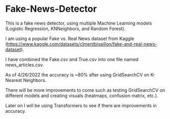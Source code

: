 # Fake-News-Detector

This is a fake news detector, using multiple Machine Learning models (Logistic Regression, KNNeighbors, and Random Forest). 

I am using a popular Fake vs. Real News dataset from Kaggle (https://www.kaggle.com/datasets/clmentbisaillon/fake-and-real-news-dataset).

I have combined the Fake.csv and True.csv into one file named news_articles.csv.

As of 4/26/2022 the accuracy is ~80% after using GridSearchCV on K-Nearest Neighbors.

There will be more improvements to come such as testing GridSearchCV on different models and creating visuals (heatmaps, confusion matrix, etc.).

Later on I will be using Transformers to see if there are improvements in accuracy.
